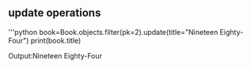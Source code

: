 ## update operations
'''python
book=Book.objects.filter(pk=2).update(title="Nineteen Eighty-Four")
print(book.title)
 
 Output:Nineteen Eighty-Four